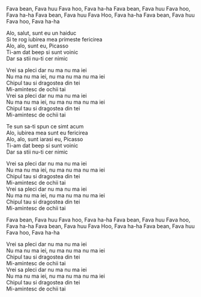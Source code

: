 
Fava bean, Fava huu
Fava hoo, Fava ha-ha
Fava bean, Fava huu
Fava hoo, Fava ha-ha
Fava bean, Fava huu
Fava Hoo, Fava ha-ha
Fava bean, Fava huu
Fava hoo, Fava ha-ha

Alo, salut, sunt eu un haiduc  
Si te rog iubirea mea primeste fericirea  
Alo, alo, sunt eu, Picasso  
Ti-am dat beep si sunt voinic  
Dar sa stii nu-ti cer nimic

Vrei sa pleci dar nu ma nu ma iei  
Nu ma nu ma iei, nu ma nu ma nu ma iei  
Chipul tau si dragostea din tei  
Mi-amintesc de ochii tai  
Vrei sa pleci dar nu ma nu ma iei  
Nu ma nu ma iei, nu ma nu ma nu ma iei  
Chipul tau si dragostea din tei  
Mi-amintesc de ochii tai

Te sun sa-ti spun ce simt acum  
Alo, iubirea mea sunt eu fericirea  
Alo, alo, sunt iarasi eu, Picasso  
Ti-am dat beep si sunt voinic  
Dar sa stii nu-ti cer nimic

Vrei sa pleci dar nu ma nu ma iei  
Nu ma nu ma iei, nu ma nu ma nu ma iei  
Chipul tau si dragostea din tei  
Mi-amintesc de ochii tai  
Vrei sa pleci dar nu ma nu ma iei  
Nu ma nu ma iei, nu ma nu ma nu ma iei  
Chipul tau si dragostea din tei  
Mi-amintesc de ochii tai

Fava bean, Fava huu
Fava hoo, Fava ha-ha
Fava bean, Fava huu
Fava hoo, Fava ha-ha
Fava bean, Fava huu
Fava Hoo, Fava ha-ha
Fava bean, Fava huu
Fava hoo, Fava ha-ha

Vrei sa pleci dar nu ma nu ma iei  
Nu ma nu ma iei, nu ma nu ma nu ma iei  
Chipul tau si dragostea din tei  
Mi-amintesc de ochii tai  
Vrei sa pleci dar nu ma nu ma iei  
Nu ma nu ma iei, nu ma nu ma nu ma iei  
Chipul tau si dragostea din tei  
Mi-amintesc de ochii tai